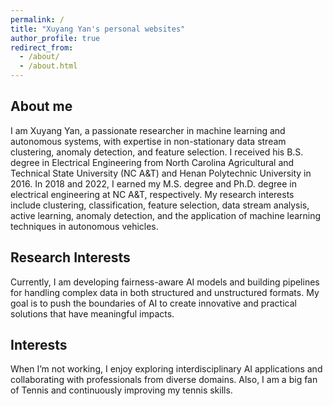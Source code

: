 ```yaml
---
permalink: /
title: "Xuyang Yan's personal websites"
author_profile: true
redirect_from: 
  - /about/
  - /about.html
---
```

About me
---
I am Xuyang Yan, a passionate researcher in machine learning and autonomous systems, with expertise in 
non-stationary data stream clustering, anomaly detection, and feature selection. I received his B.S. degree 
in Electrical Engineering from North Carolina Agricultural and Technical State University (NC A&T) and 
Henan Polytechnic University in 2016. In 2018 and 2022, I earned my M.S. degree and Ph.D. degree in 
electrical engineering at NC A&T, respectively. My research interests include clustering, classification, 
feature selection, data stream analysis, active learning, anomaly detection, and the application of 
machine learning techniques in autonomous vehicles. 

Research Interests
---

Currently, I am developing fairness-aware AI models and building pipelines for handling complex data 
in both structured and unstructured formats. My goal is to push the boundaries of AI to create innovative 
and practical solutions that have meaningful impacts.

Interests
---
When I’m not working, I enjoy exploring interdisciplinary AI applications and collaborating 
with professionals from diverse domains. Also, I am a big fan of Tennis and continuously improving my tennis skills.
